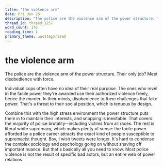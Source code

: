 ```yaml
---
title: "the violence arm"
date: Fri Jun 26
description: "The police are the violence arm of the power structure. Their only job? Meet disobedience with force."
thread_id: thread_1257
word_count: 176
reading_time: 1
primary_theme: uncategorized
---
```


# the violence arm

The police are the violence arm of the power structure. Their only job? Meet disobedience with force.

Individual cops often have no idea of their real purpose. The ones who revel in the facile power they're awarded use their authorized violence freely, hence the murder. In their minds, disobedience to *them* challenges that fake power. That's a threat to their social position, which is tenuous by design.

Combine this with the high stress environment the power structure puts them in to maintain their interests, and snapping is inevitable. That covers the majority of police brutality--including victims from all races. The rest is literal white supremacy, which makes plenty of sense: the facile power afforded by a police career attracts the exact kind of people susceptible to supremacist thought. Boy, I wish tweets were longer. It's hard to condense the complex sociology and psychology going on without shaving off important nuance. But that's basically all you need to know. Most police violence is not the result of specific bad actors, but an entire web of power relations